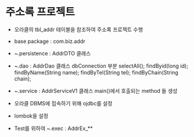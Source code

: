 # 주소록 프로젝트

* 오라클의 tbl_addr 테이블을 참조하여 주소록 프로젝트 수행
* base package : com.biz.addr
* ~.persistence : AddrDTO 클래스
* ~.dao : AddrDao 클래스
  dbConnection 부분
  selectAll();
  findByid(long id);
  findByName(String name);
  findByTel(String tel);
  findByChain(String chain);
  
* ~.service : AddrServiceV1 클래스
	main()에서 호출되는 method 들 생성
	
	
* 오라클 DBMS에 접속하기 위해 ojdbc를 설정
* lombok을 설정

* Test를 위하여 ~.exec : AddrEx_**